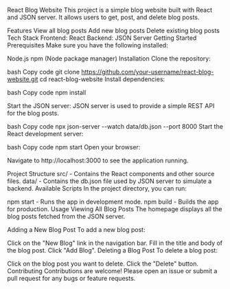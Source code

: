 React Blog Website
This project is a simple blog website built with React and JSON server. It allows users to get, post, and delete blog posts.

Features
View all blog posts
Add new blog posts
Delete existing blog posts
Tech Stack
Frontend: React
Backend: JSON Server
Getting Started
Prerequisites
Make sure you have the following installed:

Node.js
npm (Node package manager)
Installation
Clone the repository:

bash
Copy code
git clone https://github.com/your-username/react-blog-website.git
cd react-blog-website
Install dependencies:

bash
Copy code
npm install

Start the JSON server:
JSON server is used to provide a simple REST API for the blog posts.

bash
Copy code
npx json-server --watch data/db.json --port 8000
Start the React development server:

bash
Copy code
npm start
Open your browser:

Navigate to http://localhost:3000 to see the application running.

Project Structure
src/ - Contains the React components and other source files.
data/ - Contains the db.json file used by JSON server to simulate a backend.
Available Scripts
In the project directory, you can run:

npm start - Runs the app in development mode.
npm build - Builds the app for production.
Usage
Viewing All Blog Posts
The homepage displays all the blog posts fetched from the JSON server.

Adding a New Blog Post
To add a new blog post:

Click on the "New Blog" link in the navigation bar.
Fill in the title and body of the blog post.
Click "Add Blog".
Deleting a Blog Post
To delete a blog post:

Click on the blog post you want to delete.
Click the "Delete" button.
Contributing
Contributions are welcome! Please open an issue or submit a pull request for any bugs or feature requests.
